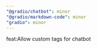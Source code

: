 ```yaml
---
"@gradio/chatbot": minor
"@gradio/markdown-code": minor
"gradio": minor
---
```


feat:Allow custom tags for chatbot
